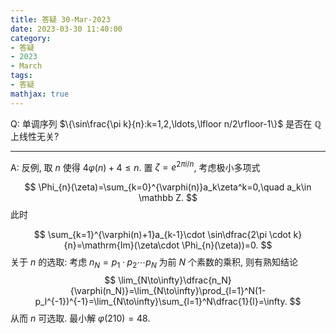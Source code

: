 ```yaml
---
title: 答疑 30-Mar-2023
date: 2023-03-30 11:40:00
category: 
- 答疑
- 2023
- March
tags: 
- 答疑
mathjax: true
---
```


Q: 单调序列 $\{\sin\frac{\pi k}{n}:k=1,2,\ldots,\lfloor n/2\rfloor-1\}$ 是否在 $\mathbb Q$ 上线性无关?

***

A: 反例, 取 $n$ 使得 $4\varphi(n)+4\leq n$. 置 $\zeta=e^{2\pi i/n}$, 考虑极小多项式

$$
\Phi_{n}(\zeta)=\sum_{k=0}^{\varphi(n)}a_k\zeta^k=0,\quad a_k\in \mathbb Z.
$$
此时

$$
\sum_{k=1}^{\varphi(n)+1}a_{k-1}\cdot \sin\dfrac{2\pi \cdot k}{n}=\mathrm{Im}(\zeta\cdot \Phi_{n}(\zeta))=0.
$$
关于 $n$ 的选取: 考虑 $n_N=p_1\cdot p_2\cdots p_N$ 为前 $N$ 个素数的乘积, 则有熟知结论
$$
\lim_{N\to\infty}\dfrac{n_N}{\varphi(n_N)}=\lim_{N\to\infty}\prod_{l=1}^N(1-p_l^{-1})^{-1}=\lim_{N\to\infty}\sum_{l=1}^N\dfrac{1}{l}=\infty.
$$
从而 $n$ 可选取. 最小解 $\varphi(210)=48$.


